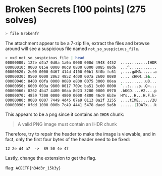 # Broken Secrets [100 points] (275 solves)
```bash
> file Brokenfr
```
The attachment appear to be a 7-zip file, extract the files and browse around will see a suspicious file named `not_so_suspicious_file`.

```bash
> xxd not_so_suspicious_file | head
00000000: 122e d4a7 0d0a 1a0a 0000 000d 4948 4452  ............IHDR
00000010: 0000 015e 0000 00c8 0800 0000 0085 08d6  ...^............
00000020: 2c00 0000 0467 414d 4100 00b1 8f0b fc61  ,....gAMA......a
00000030: 0500 0000 2063 4852 4d00 007a 2600 0080  .... cHRM..z&...
00000040: 8400 00fa 0000 0080 e800 0075 3000 00ea  ...........u0...
00000050: 6000 003a 9800 0017 709c ba51 3c00 0000  `..:....p..Q<...
00000060: 0262 4b47 4400 00aa 8d23 3200 0000 0970  .bKGD....#2....p
00000070: 4859 7300 0000 4800 0000 4800 46c9 6b3e  HYs...H...H.F.k>
00000080: 0000 0007 7449 4d45 07e9 0113 0a2f 3255  ....tIME...../2U
00000090: 0fdd 1000 000b 7c49 4441 5478 daed 9a6b  ......|IDATx...k
```
This appears to be a png since it contains an `IHDR` chunk:
> A valid PNG image must contain an IHDR chunk 

Therefore, try to repair the header to make the image is viewable, and in fact, only the first four bytes of the header need to be fixed:
```
12 2e d4 a7  ->  89 50 4e 47
```
Lastly, change the extension to get the flag.

flag: `ACECTF{h34d3r_15k3y}`